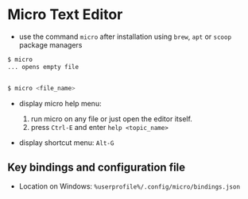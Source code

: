 # Micro Text Editor
- use the command `micro` after installation using `brew`, `apt` or `scoop` package managers
```bash
$ micro
... opens empty file


$ micro <file_name>
```

- display micro help menu:
    1. run micro on any file or just open the editor itself.
    2. press `Ctrl-E` and enter `help <topic_name>`

- display shortcut menu: `Alt-G`

## Key bindings and configuration file
- Location on Windows: `%userprofile%/.config/micro/bindings.json`